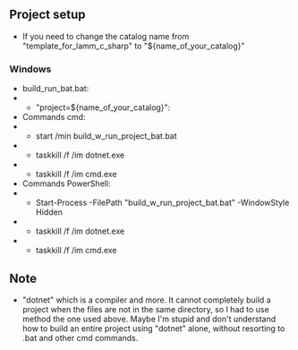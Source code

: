 ## Project setup

- If you need to change the catalog name from "template_for_lamm_c_sharp" to "${name_of_your_catalog}"

### Windows

- build_run_bat.bat:
- - "project=${name_of_your_catalog}":
- Commands cmd:
- - start /min build_w_run_project_bat.bat
- - taskkill /f /im dotnet.exe
- - taskkill /f /im cmd.exe
- Commands PowerShell:
- - Start-Process -FilePath "build_w_run_project_bat.bat" -WindowStyle Hidden
- - taskkill /f /im dotnet.exe
- - taskkill /f /im cmd.exe

## Note

- "dotnet" which is a compiler and more. It cannot completely build a project when the files are not in the same directory, so I had to use method the one used above. Maybe I'm stupid and don't understand how to build an entire project using "dotnet" alone, without resorting to .bat and other cmd commands.